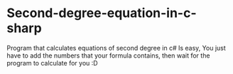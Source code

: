 # Second-degree-equation-in-c-sharp
Program that calculates equations of second degree in c#
Is easy, You just have to add the numbers that your formula contains, then wait for the program to calculate for you :D
